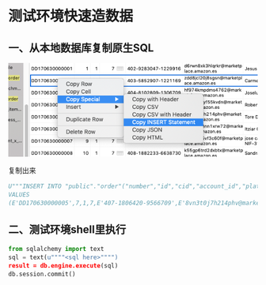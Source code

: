 # 测试环境快速造数据

## 一、从本地数据库复制原生SQL
![copy sql](/workspace/weld_backend/img/copy_sql.png)

复制出来

```python
U"""INSERT INTO "public"."order"("number","id","cid","account_id","platform_order_number","buyer_email","buyer_name","purchase_time","currency","amount","payment_time","ship_service","transport_fee","earliest_ship_time","latest_ship_time","ctime","utime","fulfillment_channel","amazon_status","is_business_order","purchase_datetime","purchase_datetime_local","sales_channel","timezone")
VALUES
(E'DD170630000005',7,1,7,E'407-1806420-9566709',E'8vn3t0j7h214phv@marketplace.amazon.es',E'Tore Deleuran-Skjold',1498332966,4,35.99,NULL,E'Expedited',NULL,1498438384,1498438384,1498826479,1498438414,NULL,NULL,NULL,NULL,NULL,NULL,NULL);"""
```


## 二、测试环境shell里执行
```python
from sqlalchemy import text
sql = text(u""""<sql here>"""")
result = db.engine.execute(sql)
db.session.commit()
```

